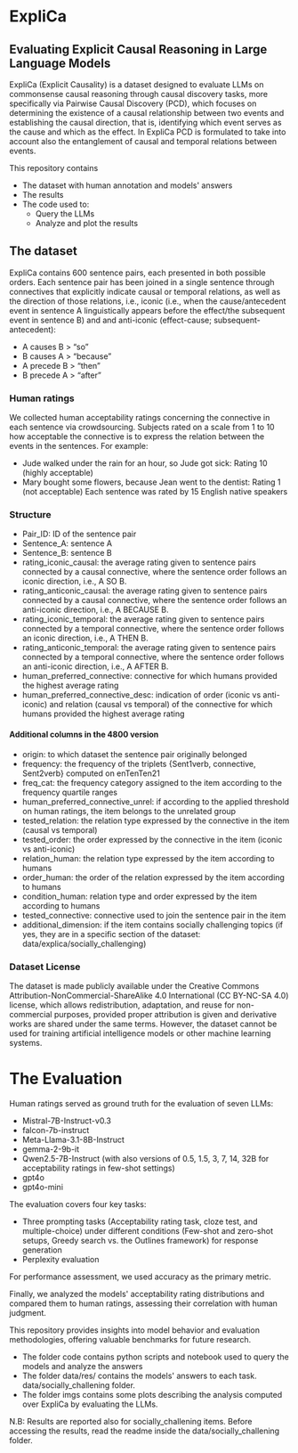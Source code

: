 # ExpliCa
## Evaluating Explicit Causal Reasoning in Large Language Models

ExpliCa (Explicit Causality) is a dataset designed to evaluate LLMs on commonsense causal reasoning through causal discovery tasks, more specifically via Pairwise Causal Discovery (PCD), which focuses on determining the existence of a causal relationship between two events and establishing the causal direction, that is, identifying which event serves as the cause and which as the effect.
In ExpliCa PCD is formulated to take into account also the entanglement of causal and temporal relations between events. 

This repository contains
* The dataset with human annotation and models' answers
* The results
* The code used to:
  * Query the LLMs
  * Analyze and plot the results 

## The dataset
ExpliCa contains 600 sentence pairs, each presented in both possible orders. Each sentence pair has been joined in a single sentence through connectives that explicitly indicate causal or temporal relations, as well as the direction of those relations, i.e., iconic (i.e., when the cause/antecedent event in sentence A linguistically appears  before  the effect/the subsequent event in sentence B) and and anti-iconic (effect-cause; subsequent-antecedent):
* A causes B > “so”
* B causes A > “because”
* A precede B > “then”
* B precede A > “after”

### Human ratings 
We collected human acceptability ratings concerning the connective in each sentence via crowdsourcing. Subjects rated on a scale from 1 to 10 how acceptable the connective is to express the relation between the events in the sentences.
For example:
* Jude walked under the rain for an hour, so Jude got sick: Rating 10 (highly acceptable)
* Mary bought some flowers, because Jean went to the dentist: Rating 1 (not acceptable)
Each sentence was rated by 15 English native speakers


### Structure
* Pair_ID: ID of the sentence pair
* Sentence_A: sentence A
* Sentence_B: sentence B
* rating_iconic_causal: the average rating given to sentence pairs connected by a causal connective, where the sentence order follows an iconic direction, i.e., A SO B.
* rating_anticonic_causal: the average rating given to sentence pairs connected by a causal connective, where the sentence order follows an anti-iconic direction, i.e., A BECAUSE B.
* rating_iconic_temporal: the average rating given to sentence pairs connected by a temporal connective, where the sentence order follows an iconic direction, i.e., A THEN B.
* rating_anticonic_temporal: the average rating given to sentence pairs connected by a temporal connective, where the sentence order follows an anti-iconic direction, i.e., A AFTER B.
* human_preferred_connective: connective for which humans provided the highest average rating
* human_preferred_connective_desc: indication of order (iconic vs anti-iconic) and relation (causal vs temporal) of the connective for which humans provided the highest average rating

#### Additional columns in the 4800 version

* origin: to which dataset the sentence pair originally belonged
* frequency: the frequency of the triplets \{Sent1verb, connective, Sent2verb\} computed on enTenTen21
* freq_cat: the frequency category assigned to the item according to the frequency quartile ranges
* human_preferred_connective_unrel: if according to the applied threshold on human ratings, the item belongs to the unrelated group
* tested_relation: the relation type expressed by the connective in the item (causal vs temporal)
* tested_order: the order expressed by the connective in the item (iconic vs anti-iconic)
* relation_human: the relation type expressed by the item according to humans
* order_human: the order of the relation expressed by the item according to humans
* condition_human: relation type and order expressed by the item according to humans
* tested_connective: connective used to join the sentence pair in the item
* additional_dimension: if the item contains socially challenging topics (if yes, they are in a specific section of the dataset: data/explica/socially_challenging)

### Dataset License

The dataset is made publicly available under the Creative Commons Attribution-NonCommercial-ShareAlike 4.0 International (CC BY-NC-SA 4.0) license, which allows redistribution, adaptation, and reuse for non-commercial purposes, provided proper attribution is given and derivative works are shared under the same terms. However, the dataset cannot be used for training artificial intelligence models or other machine learning systems.


# The Evaluation

Human ratings served as ground truth for the evaluation of seven LLMs: 
* Mistral-7B-Instruct-v0.3 
* falcon-7b-instruct
* Meta-Llama-3.1-8B-Instruct 
* gemma-2-9b-it 
* Qwen2.5-7B-Instruct (with also versions of 0.5, 1.5, 3, 7, 14, 32B for acceptability ratings in few-shot settings)
* gpt4o 
* gpt4o-mini
  
The evaluation covers four key tasks:
* Three prompting tasks (Acceptability rating task, cloze test, and multiple-choice) under different conditions (Few-shot and zero-shot setups, Greedy search vs. the Outlines framework) for response generation
* Perplexity evaluation

For performance assessment, we used accuracy as the primary metric.

Finally, we analyzed the models' acceptability rating distributions and compared them to human ratings, assessing their correlation with human judgment.

This repository provides insights into model behavior and evaluation methodologies, offering valuable benchmarks for future research.

* The folder code contains python scripts and notebook used to query the models and analyze the answers
* The folder data/res/ contains the models' answers to each task. data/socially_challening folder.
* The folder imgs contains some plots describing the analysis computed over ExpliCa by evaluating the LLMs.

N.B: Results are reported also for socially_challening items. Before accessing the results, read the readme inside the data/socially_challening folder.

